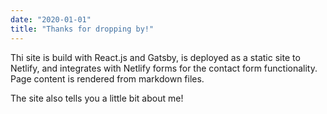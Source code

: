 ```yaml
---
date: "2020-01-01"
title: "Thanks for dropping by!"
---
```


Thi site is build with React.js and Gatsby, is deployed as a static site to Netlify, and integrates with Netlify forms for the contact form functionality. Page content is rendered from markdown files.

The site also tells you a little bit about me!
